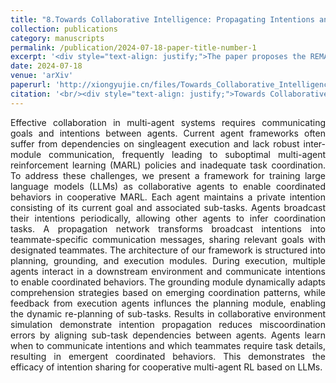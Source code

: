 ```yaml
---
title: "8.Towards Collaborative Intelligence: Propagating Intentions and Reasoning for Multi-Agent Coordination with Large Language Models"
collection: publications
category: manuscripts
permalink: /publication/2024-07-18-paper-title-number-1
excerpt: '<div style="text-align: justify;">The paper proposes the REMALIS framework for multi - agent coordination with LLMs. It uses intention propagation, bidirectional feedback, and recursive reasoning, outperforming baselines.</div>'
date: 2024-07-18
venue: 'arXiv'
paperurl: 'http://xiongyujie.cn/files/Towards_Collaborative_Intelligence_Propagating_Intentions_and_Reasoning_for_Multi-Agent_Coordination_with_Large_Language_Models.pdf'
citation: '<br/><div style="text-align: justify;">Towards Collaborative Intelligence: Propagating Intentions and Reasoning for Multi-Agent Coordination with Large Language Models, X.-H. Qiu*, H.-Y. Wang, X.-Y. Tan, C. Qu, Y.-J. Xiong, Y. Chen, Y.-H. Xu, W. Chu, Y. Qi, arxiv preprint, arxiv:2407.12532 (2024)</div>'
---
```


<div style="text-align: justify;">Effective collaboration in multi-agent systems requires communicating goals and intentions between agents. Current agent frameworks often suffer from dependencies on singleagent execution and lack robust inter-module communication, frequently leading to suboptimal multi-agent reinforcement learning (MARL) policies and inadequate task coordination. To address these challenges, we present a framework for training large language models (LLMs) as collaborative agents to enable coordinated behaviors in cooperative MARL. Each agent maintains a private intention consisting of its current goal and associated sub-tasks. Agents broadcast their intentions periodically, allowing other agents to infer coordination tasks. A propagation network transforms broadcast intentions into teammate-specific communication messages, sharing relevant goals with designated teammates. The architecture of our framework is structured into planning, grounding, and execution modules. During execution, multiple agents interact in a downstream environment and communicate intentions to enable coordinated behaviors. The grounding module dynamically adapts comprehension strategies based on emerging coordination patterns, while feedback from execution agents influnces the planning module, enabling the dynamic re-planning of sub-tasks. Results in collaborative environment simulation demonstrate intention propagation reduces miscoordination errors by aligning sub-task dependencies between agents. Agents learn when to communicate intentions and which teammates require task details, resulting in emergent coordinated behaviors. This demonstrates the efficacy of intention sharing for cooperative multi-agent RL based on LLMs.</div>

<br/>
